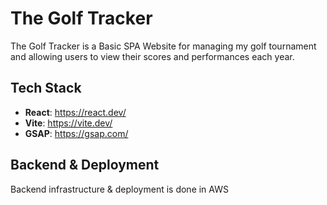 # The Golf Tracker
The Golf Tracker is a Basic SPA Website for managing my golf tournament and allowing users to view their scores and performances each year.

## Tech Stack
- **React**: https://react.dev/
- **Vite**: https://vite.dev/ 
- **GSAP**: https://gsap.com/

## Backend & Deployment
Backend infrastructure & deployment is done in AWS 
